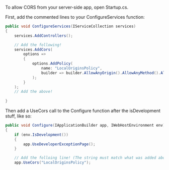 To allow CORS from your server-side app, open Startup.cs.

First, add the commented lines to your ConfigureServices function:

```cs
public void ConfigureServices(IServiceCollection services)
{
	services.AddControllers();

	// Add the following!
	services.AddCors(
		options =>
		{
			options.AddPolicy(
				name: "LocalOriginsPolicy",
				builder => builder.AllowAnyOrigin().AllowAnyMethod().AllowAnyHeader()
			);
		}
	);
	// Add the above!
  
}
```

Then add a UseCors call to the Configure function after the isDevelopment stuff, like so:

```cs
public void Configure(IApplicationBuilder app, IWebHostEnvironment env)
{
	if (env.IsDevelopment())
	{
		app.UseDeveloperExceptionPage();
	}

	// Add the folloing line! (The string must match what was added above!)
	app.UseCors("LocalOriginsPolicy");
```
